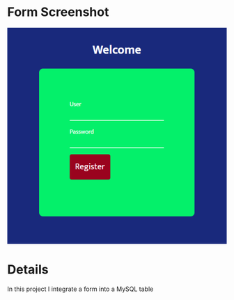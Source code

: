 # Form Screenshot

![Screenshot](./image/img.PNG)

# Details

In this project I integrate a form into a MySQL table
